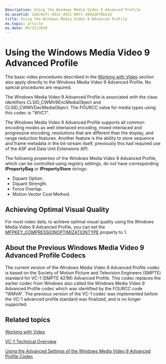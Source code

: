 ```yaml
---
Description: Using the Windows Media Video 9 Advanced Profile
ms.assetid: 2abc0efc-dd11-4921-897c-209a26f8ba1d
title: Using the Windows Media Video 9 Advanced Profile
ms.topic: article
ms.date: 05/31/2018
---
```


# Using the Windows Media Video 9 Advanced Profile

The basic video procedures described in the [Working with Video](workingwithvideo.md) section also apply directly to the Windows Media Video 9 Advanced Profile. No special procedures are required.

The Windows Media Video 9 Advanced Profile is associated with the class identifiers CLSID\_CWMV9EncMediaObject and CLSID\_CWMVDecMediaObject. The FOURCC value for media types using this codec is "WVC1".

The Windows Media Video 9 Advanced Profile supports all common encoding modes as well interlaced encoding, mixed interlaced and progressive encoding, resolutions that are different than the display, and range reduction features. Another feature is the ability to store sequence and frame metadata in the bit-stream itself; previously this had required use of the ASF and Data Unit Extensions API.

The following properties of the Windows Media Video 9 Advanced Profile, which can be controlled using registry settings, do not have corresponding **IPropertyBag** or **IPropertyStore** strings:

-   Dquant Option.
-   Dquant Strength.
-   Force Overlap.
-   Motion Vector Cost Method.

## Achieving Optimal Visual Quality

For most video data, to achieve optimal visual quality using the Windows Media Video 9 Advanced Profile, you can set the [MFPKEY\_COMPRESSIONOPTIMIZATIONTYPE](mfpkey-compressionoptimizationtypeproperty.md) property to 1.

## About the Previous Windows Media Video 9 Advanced Profile Codecs

The current version of the Windows Media Video 9 Advanced Profile codec is based on the Society of Motion Picture and Television Engineers (SMPTE) standard for VC-1 (SMPTE 421M) Advanced Profile. This codec replaces the earlier codec from Windows also called the Windows Media Video 9 Advanced Profile codec which was identified by the FOURCC code "WMVA". The previous version of the VC-1 codec was implemented before the VC-1 advanced profile standard was finalized, and is no longer supported.

## Related topics

<dl> <dt>

[Working with Video](workingwithvideo.md)
</dt> <dt>

[VC-1 Technical Overview](https://www.microsoft.com/windows/windowsmedia/howto/articles/vc1techoverview.aspx)
</dt> <dt>

[Using the Advanced Settings of the Windows Media Video 9 Advanced Profile Codec](https://www.microsoft.com/windows/windowsmedia/howto/articles/codecadvancedsettings.aspx)
</dt> </dl>

 

 



